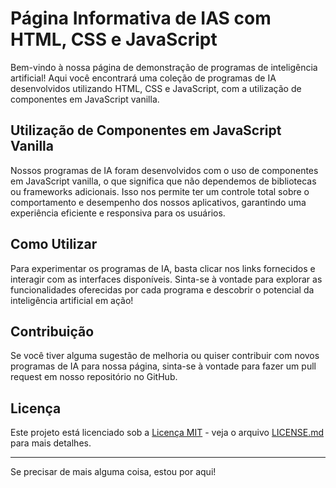 # Página Informativa de IAS com HTML, CSS e JavaScript

Bem-vindo à nossa página de demonstração de programas de inteligência artificial! Aqui você encontrará uma coleção de programas de IA desenvolvidos utilizando HTML, CSS e JavaScript, com a utilização de componentes em JavaScript vanilla.

## Utilização de Componentes em JavaScript Vanilla

Nossos programas de IA foram desenvolvidos com o uso de componentes em JavaScript vanilla, o que significa que não dependemos de bibliotecas ou frameworks adicionais. Isso nos permite ter um controle total sobre o comportamento e desempenho dos nossos aplicativos, garantindo uma experiência eficiente e responsiva para os usuários.

## Como Utilizar

Para experimentar os programas de IA, basta clicar nos links fornecidos e interagir com as interfaces disponíveis. Sinta-se à vontade para explorar as funcionalidades oferecidas por cada programa e descobrir o potencial da inteligência artificial em ação!

## Contribuição

Se você tiver alguma sugestão de melhoria ou quiser contribuir com novos programas de IA para nossa página, sinta-se à vontade para fazer um pull request em nosso repositório no GitHub.

## Licença

Este projeto está licenciado sob a [Licença MIT](https://opensource.org/licenses/MIT) - veja o arquivo [LICENSE.md](LICENSE.md) para mais detalhes.

---

Se precisar de mais alguma coisa, estou por aqui!